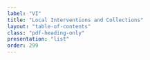 ```yaml
---
label: "VI"
title: "Local Interventions and Collections"
layout: "table-of-contents"
class: "pdf-heading-only"
presentation: "list"
order: 299
---
```

